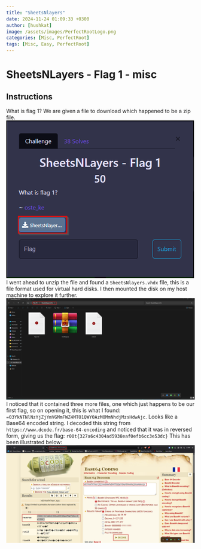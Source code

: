 ```yaml
---
title: "SheetsNlayers"
date: 2024-11-24 01:09:33 +0300
author: [hushkat]
image: /assets/images/PerfectRootLogo.png
categories: [Misc, PerfectRoot]
tags: [Misc, Easy, PerfectRoot]
---
```


# SheetsNLayers - Flag 1 - misc
## Instructions
What is flag 1?
We are given a file to download which happened to be a zip file. 
![TaskFile](/assets/images/TaskFile.png)
I went ahead to unzip the file and found a `SheetsNlayers.vhdx` file, this is a file format used for virtual hard disks. I then mounted the disk on my host machine to explore it further.
![Flag1 Files](/assets/images/Flag1&Files.png)
I noticed that it contained three more files, one which just happens to be our first flag, so on opening it, this is what I found: `=03YkNTNlNzYjZjYmVGMmFWZ4MTO1QWY0AzM0MmNhdjMzsHdwAjc`. Looks like a Base64 encoded string. I decoded this string from `https://www.dcode.fr/base-64-encoding` and noticed that it was in reversed form, giving us the flag: `r00t{327a6c4304ad5938eaf0efb6cc3e53dc}` This has been illustrated below:
![Flag1](/assets/images/Flag1.png)
